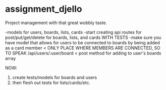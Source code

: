 # assignment_djello
Project management with that great wobbly taste.

-models for users, boards, lists, cards
-start creating api routes for post/put/get/delete for boards, lists, and cards WITH TESTS
-make sure you have model that allows for users to be connected to boards by being added as a card member < ONLY PLACE WHERE MEMBERS ARE CONNECTED, SO TO SPEAK
/api/users/:user/board < post method for adding to user's boards array

NOW:
  1. create tests/models for boards and users
  2. then flesh out tests for lists/cards/etc.